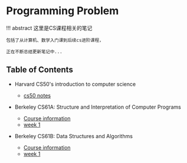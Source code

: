 # Programming Problem

!!! abstract 
    这里是CS课程相关的笔记
    
    包括了从计算机、数学入门课到后续cs进阶课程，

    正在不断总结更新笔记中...


## Table of Contents

- Harvard CS50's introduction to computer science
    - [cs50 notes](Course/../cs50/CS50%20intoduction%20to%20computer%20science.md)

- Berkeley CS61A: Structure and Interpretation of Computer Programs
    - [Course information](Course/../cs61a/information.md)
    - [week 1](Course/../cs61a/week1.md)

- Berkeley CS61B: Data Structures and Algorithms
    - [Course information](Course/../cs61b/information.md)
    - [week 1](Course/../cs61b/week1.md)